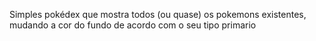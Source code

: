 Simples pokédex que mostra todos (ou quase) os pokemons existentes, mudando a cor do fundo de acordo com o seu tipo primario
